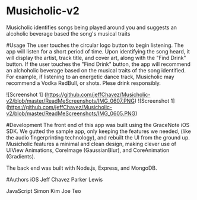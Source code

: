 Musicholic-v2
=============
Musicholic identifies songs being played around you and suggests an alcoholic beverage based the song's musical traits

#Usage
The user touches the circular logo button to begin listening. The app will listen for a short period of time. Upon identifying the song heard, it will display the artist, track title, and cover art, along with the "Find Drink" button. If the user touches the "Find Drink" button, the app will recommend an alchoholic beverage based on the musical traits of the song identified. For example, if listening to an energetic dance track, Musicholic may recommend a Vodka RedBull, or shots. Plese drink responsibly.

![Screenshot 1] (https://github.com/jeffChavez/Musicholic-v2/blob/master/ReadMeScreenshots/IMG_0607.PNG)
![Screenshot 1] (https://github.com/jeffChavez/Musicholic-v2/blob/master/ReadMeScreenshots/IMG_0605.PNG)

#Development
The front end of this app was built using the GraceNote iOS SDK. We gutted the sample app, only keeping the features we needed, (like the audio fingerprinting technology), and rebuilt the UI from the ground up. Musicholic features a minimal and clean design, making clever use of UIView Animations, CoreImage (GaussianBlur), and CoreAnimation (Gradients).

The back end was built with Node.js, Express, and MongoDB.

#Authors
iOS
Jeff Chavez
Parker Lewis

JavaScript
Simon Kim
Joe Teo
